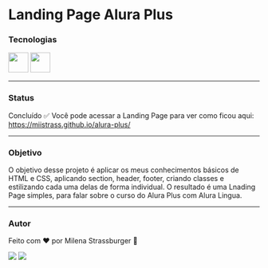 # Landing Page Alura Plus

### Tecnologias

<img src="https://cdn.jsdelivr.net/gh/devicons/devicon/icons/html5/html5-original.svg" width="40" height="40"/> <img src="https://cdn.jsdelivr.net/gh/devicons/devicon/icons/css3/css3-original.svg" width="40" height="40"/>

---

### Status

Concluído ✅
Você pode acessar a Landing Page para ver como ficou aqui: https://miistrass.github.io/alura-plus/

---

### Objetivo

O objetivo desse projeto é aplicar os meus conhecimentos básicos de HTML e CSS, aplicando section, header, footer, criando classes e estilizando cada uma delas de forma individual.
O resultado é uma Lnading Page simples, para falar sobre o curso do Alura Plus com Alura Lingua.

---

### Autor

Feito com ❤️ por Milena Strassburger 🤘

<div>
<a href="https://instagram.com/miistrass" target="_blank"><img src="https://img.shields.io/badge/-Instagram-%23E4405F?style=for-the-badge&logo=instagram&logoColor=white" target="_blank"></a>
<a href="https://www.linkedin.com/in/milena-strassburger" target="_blank"><img src="https://img.shields.io/badge/-LinkedIn-%230077B5?style=for-the-badge&logo=linkedin&logoColor=white" target="_blank"></a>   
</div>
